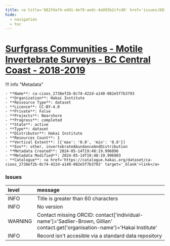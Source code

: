 ```yaml
---
title: <a title='882fdaf4-ed41-4e70-aedc-4a955b2cfcd0' href='issues/882fdaf4-ed41-4e70-aedc-4a955b2cfcd0/' target='_blank'>Surfgrass Communities - Motile Invertebrate Surveys - BC Central Coast - 2018-2019</a>
hide:
  - navigation
  - toc
---
```


# <a title='882fdaf4-ed41-4e70-aedc-4a955b2cfcd0' href='issues/882fdaf4-ed41-4e70-aedc-4a955b2cfcd0/' target='_blank'>Surfgrass Communities - Motile Invertebrate Surveys - BC Central Coast - 2018-2019</a>

<div id='map'></div>

!!! info "Metadata"
    
    - **Name**: ca-cioos_2738ef2b-0c74-422d-a140-082e5f7b3793 
    - **Organization**: Hakai Institute 
    - **Ressource Type**: dataset 
    - **Licence**: CC-BY-4.0 
    - **Private**: False 
    - **Projects**: Nearshore 
    - **Progress**: completed 
    - **State**: active 
    - **Type**: dataset 
    - **Distributor**: Hakai Institute 
    - **Resources Count**: 1 
    - **Vertical Extent**: [{'max': '0.0', 'min': '0.0'}] 
    - **Eov**: other, invertebrateAbundanceAndDistribution 
    - **Metadata Created**: 2024-05-14T19:48:19.996896 
    - **Metadata Modified**: 2024-05-14T19:48:19.996903 
    - **Catalogue**: <a href='https://catalogue.hakai.org/dataset/ca-cioos_2738ef2b-0c74-422d-a140-082e5f7b3793' target='_blank'>link</a> 

### Issues

| level   | message                                                                                                                       |
|:--------|:------------------------------------------------------------------------------------------------------------------------------|
| INFO    | Title is greater than 60 characters                                                                                           |
| INFO    | No version                                                                                                                    |
| WARNING | Contact missing ORCID: contact['individual-name']='Sadlier-Brown, Gillian' contact.get('organisation-name')='Hakai Institute' |
| INFO    | Record isn't accesible via a standard data repository                                                                         |

<script>
   document.addEventListener("DOMContentLoaded", function() {
    var map = L.map('map').setView([51.505, -125.09], 5);
    L.tileLayer('https://tile.openstreetmap.org/{z}/{x}/{y}.png', {
        maxZoom: 19,
        attribution: '&copy; <a href="http://www.openstreetmap.org/copyright">OpenStreetMap</a>'
    }).addTo(map);
    var geojsonFeature = {
        "type": "Feature",
        "properties": {
            "name" : "<a title='882fdaf4-ed41-4e70-aedc-4a955b2cfcd0' href='issues/882fdaf4-ed41-4e70-aedc-4a955b2cfcd0/' target='_blank'>Surfgrass Communities - Motile Invertebrate Surveys - BC Central Coast - 2018-2019</a>"
        },
        "geometry": {'type': 'Polygon', 'coordinates': [[[-128.17701209, 51.62693395], [-128.1138407, 51.62693395], [-128.1138407, 51.67805576], [-128.17701209, 51.67805576], [-128.17701209, 51.62693395]]]}
    }
    L.geoJSON(geojsonFeature).addTo(map);
   })
</script>